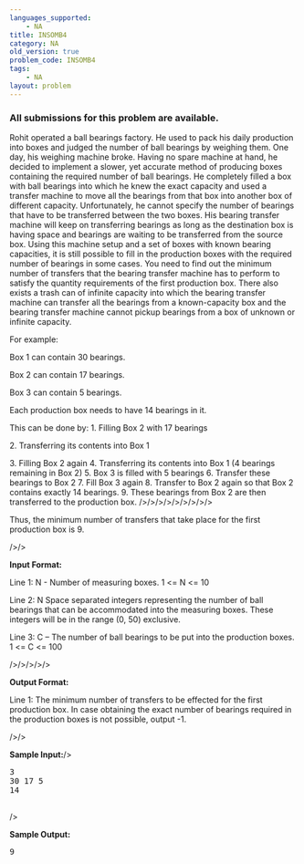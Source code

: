```yaml
---
languages_supported:
    - NA
title: INSOMB4
category: NA
old_version: true
problem_code: INSOMB4
tags:
    - NA
layout: problem
---
```

###  All submissions for this problem are available. 

Rohit operated a ball bearings factory. He used to pack his daily production into boxes and judged the number of ball bearings by weighing them. One day, his weighing machine broke. Having no spare machine at hand, he decided to implement a slower, yet accurate method of producing boxes containing the required number of ball bearings. He completely filled a box with ball bearings into which he knew the exact capacity and used a transfer machine to move all the bearings from that box into another box of different capacity. Unfortunately, he cannot specify the number of bearings that have to be transferred between the two boxes. His bearing transfer machine will keep on transferring bearings as long as the destination box is having space and bearings are waiting to be transferred from the source box. Using this machine setup and a set of boxes with known bearing capacities, it is still possible to fill in the production boxes with the required number of bearings in some cases. You need to find out the minimum number of transfers that the bearing transfer machine has to perform to satisfy the quantity requirements of the first production box. There also exists a trash can of infinite capacity into which the bearing transfer machine can transfer all the bearings from a known-capacity box and the bearing transfer machine cannot pickup bearings from a box of unknown or infinite capacity.

For example:

Box 1 can contain 30 bearings.

Box 2 can contain 17 bearings.

Box 3 can contain 5 bearings.



Each production box needs to have 14 bearings in it.



This can be done by:
1\. Filling Box 2 with 17 bearings 

2\. Transferring its contents into Box 1

3\. Filling Box 2 again
4\. Transferring its contents into Box 1 (4 bearings remaining in Box 2)
5\. Box 3 is filled with 5 bearings
6\. Transfer these bearings to Box 2
7\. Fill Box 3 again
8\. Transfer to Box 2 again so that Box 2 contains exactly 14 bearings.
9\. These bearings from Box 2 are then transferred to the production box. />/>/>/>/>/>/>/>/>

Thus, the minimum number of transfers that take place for the first production box is 9.


/>/>

**Input Format:**


Line 1: N - Number of measuring boxes. 1 <= N <= 10


Line 2: N Space separated integers representing the number of ball bearings that can be accommodated into the measuring boxes. These integers will be in the range (0, 50) exclusive.


Line 3: C – The number of ball bearings to be put into the production boxes. 1 <= C <= 100


/>/>/>/>/>

**Output Format:**


Line 1: The minimum number of transfers to be effected for the first production box. In case obtaining the exact number of bearings required in the production boxes is not possible, output -1.

/>/>



**Sample Input:**/>

<pre>
3
30 17 5
14

</pre>/>

**Sample Output:**

<pre>
9

</pre>